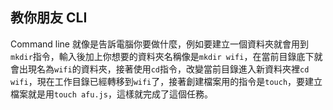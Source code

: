 ## 教你朋友 CLI

Command line 就像是告訴電腦你要做什麼，例如要建立一個資料夾就會用到`mkdir`指令，輸入後加上你想要的資料夾名稱像是`mkdir wifi`，在當前目錄底下就會出現名為`wifi`的資料夾，接著使用`cd`指令，改變當前目錄進入新資料夾裡`cd wifi`，現在工作目錄已經轉移到`wifi`了，接著創建檔案用的指令是`touch`，要建立檔案就是用`touch afu.js`，這樣就完成了這個任務。
